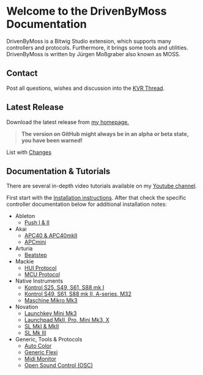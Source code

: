 # Welcome to the DrivenByMoss Documentation

DrivenByMoss is a Bitwig Studio extension, which supports many controllers and protocols. Furthermore, it brings some tools and utilities.
DrivenByMoss is written by Jürgen Moßgraber also known as MOSS.

## Contact
Post all questions, wishes and discussion into the [KVR Thread](http://www.kvraudio.com/forum/viewtopic.php?f=268&t=502948).

## Latest Release
Download the latest release from <a href="http://www.mossgrabers.de">my homepage.</a>
> **The version on GitHub might always be in an alpha or beta state, you have been warned!**

List with [Changes](Changes)

## Documentation & Tutorials

There are several in-depth video tutorials available on my [Youtube channel](https://www.youtube.com/channel/UCMgtq3iKqYamt9C-xbxwjTA).

First start with the [Installation instructions](Installation).
After that check the specific controller documentation below for additional installation notes:

* Ableton
  * [Push I & II](Ableton-Push-I-&-II)
* Akai
  * [APC40 & APC40mkII](Akai/Akai-APC40-&-APC40mkII)
  * [APCmini](Akai/Akai-APCmini)
* Arturia
  * [Beatstep](Arturia-Beatstep)
* Mackie
  * [HUI Protocol](Mackie-HUI)
  * [MCU Protocol](Mackie-MCU)
* Native Instruments
  * [Kontrol S25, S49, S61, S88 mk I](Native-Instruments-Kontrol1)
  * [Kontrol S49, S61, S88 mk II, A-series, M32](Native-Instruments-Kontrol2)
  * [Maschine Mikro Mk3](Native-Instruments-Maschine-Mikro-Mk3)
* Novation
  * [Launchkey Mini Mk3](Novation-LaunchkeyMiniMk3)
  * [Launchpad MkII, Pro, Mini Mk3, X](Novation-Launchpad)
  * [SL MkI & MkII](Novation-Remote-SLmkI-&-mkII)
  * [SL Mk III](Novation-SLMkIII)
* Generic, Tools & Protocols
  * [Auto Color](AutoColor)
  * [Generic Flexi](Generic-Flexi)
  * [Midi Monitor](MidiMonitor)
  * [Open Sound Control (OSC)](Open-Sound-Control-(OSC))